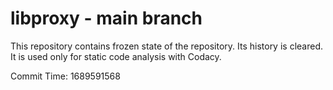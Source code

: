 # libproxy - main branch

This repository contains frozen state of the repository.
Its history is cleared. It is used only for static code
analysis with Codacy.

Commit Time: 1689591568